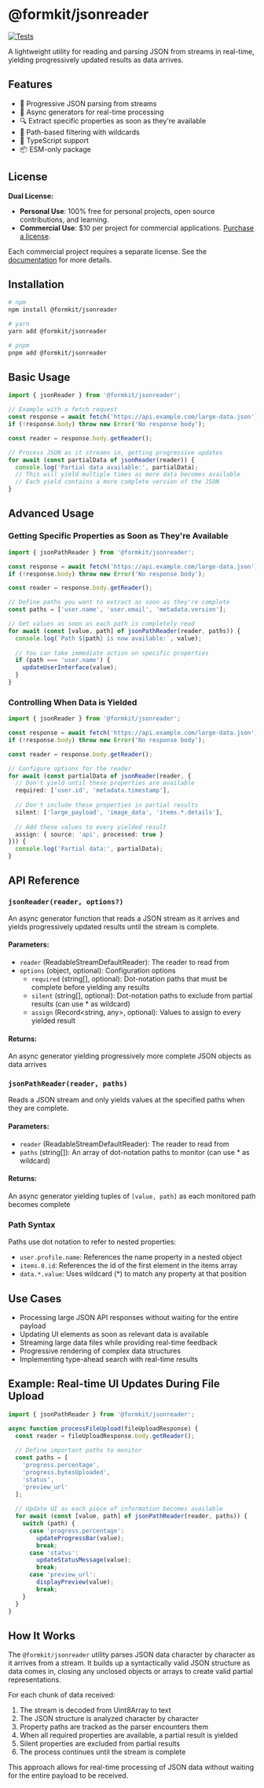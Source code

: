 # @formkit/jsonreader

[![Tests](https://github.com/formkit/jsonreader/actions/workflows/tests.yml/badge.svg)](https://github.com/formkit/jsonreader/actions/workflows/tests.yml)

A lightweight utility for reading and parsing JSON from streams in real-time, yielding progressively updated results as data arrives.

## Features

- 🚀 Progressive JSON parsing from streams
- 🔄 Async generators for real-time processing
- 🔍 Extract specific properties as soon as they're available
- 🌳 Path-based filtering with wildcards
- 📖 TypeScript support
- 📦 ESM-only package

## License

**Dual License:**
- **Personal Use**: 100% free for personal projects, open source contributions, and learning.
- **Commercial Use**: $10 per project for commercial applications. [Purchase a license](https://buy.stripe.com/14k7uU7jqc7x4jmdQS).

Each commercial project requires a separate license. See the [documentation](https://jsonreader.dev) for more details.

## Installation

```bash
# npm
npm install @formkit/jsonreader

# yarn
yarn add @formkit/jsonreader

# pnpm
pnpm add @formkit/jsonreader
```

## Basic Usage

```typescript
import { jsonReader } from '@formkit/jsonreader';

// Example with a fetch request
const response = await fetch('https://api.example.com/large-data.json');
if (!response.body) throw new Error('No response body');

const reader = response.body.getReader();

// Process JSON as it streams in, getting progressive updates
for await (const partialData of jsonReader(reader)) {
  console.log('Partial data available:', partialData);
  // This will yield multiple times as more data becomes available
  // Each yield contains a more complete version of the JSON
}
```

## Advanced Usage

### Getting Specific Properties as Soon as They're Available

```typescript
import { jsonPathReader } from '@formkit/jsonreader';

const response = await fetch('https://api.example.com/large-data.json');
if (!response.body) throw new Error('No response body');

const reader = response.body.getReader();

// Define paths you want to extract as soon as they're complete
const paths = ['user.name', 'user.email', 'metadata.version'];

// Get values as soon as each path is completely read
for await (const [value, path] of jsonPathReader(reader, paths)) {
  console.log(`Path ${path} is now available:`, value);
  
  // You can take immediate action on specific properties
  if (path === 'user.name') {
    updateUserInterface(value);
  }
}
```

### Controlling When Data is Yielded

```typescript
import { jsonReader } from '@formkit/jsonreader';

const response = await fetch('https://api.example.com/large-data.json');
if (!response.body) throw new Error('No response body');

const reader = response.body.getReader();

// Configure options for the reader
for await (const partialData of jsonReader(reader, {
  // Don't yield until these properties are available
  required: ['user.id', 'metadata.timestamp'],
  
  // Don't include these properties in partial results
  silent: ['large_payload', 'image_data', 'items.*.details'],
  
  // Add these values to every yielded result
  assign: { source: 'api', processed: true }
})) {
  console.log('Partial data:', partialData);
}
```

## API Reference

### `jsonReader(reader, options?)`

An async generator function that reads a JSON stream as it arrives and yields progressively updated results until the stream is complete.

#### Parameters:

- `reader` (ReadableStreamDefaultReader<Uint8Array>): The reader to read from
- `options` (object, optional): Configuration options
  - `required` (string[], optional): Dot-notation paths that must be complete before yielding any results
  - `silent` (string[], optional): Dot-notation paths to exclude from partial results (can use * as wildcard)
  - `assign` (Record<string, any>, optional): Values to assign to every yielded result

#### Returns:

An async generator yielding progressively more complete JSON objects as data arrives

### `jsonPathReader(reader, paths)`

Reads a JSON stream and only yields values at the specified paths when they are complete.

#### Parameters:

- `reader` (ReadableStreamDefaultReader<Uint8Array>): The reader to read from
- `paths` (string[]): An array of dot-notation paths to monitor (can use * as wildcard)

#### Returns:

An async generator yielding tuples of `[value, path]` as each monitored path becomes complete

### Path Syntax

Paths use dot notation to refer to nested properties:

- `user.profile.name`: References the name property in a nested object
- `items.0.id`: References the id of the first element in the items array
- `data.*.value`: Uses wildcard (*) to match any property at that position

## Use Cases

- Processing large JSON API responses without waiting for the entire payload
- Updating UI elements as soon as relevant data is available
- Streaming large data files while providing real-time feedback
- Progressive rendering of complex data structures
- Implementing type-ahead search with real-time results

## Example: Real-time UI Updates During File Upload

```typescript
import { jsonPathReader } from '@formkit/jsonreader';

async function processFileUpload(fileUploadResponse) {
  const reader = fileUploadResponse.body.getReader();
  
  // Define important paths to monitor
  const paths = [
    'progress.percentage',
    'progress.bytesUploaded',
    'status',
    'preview_url'
  ];
  
  // Update UI as each piece of information becomes available
  for await (const [value, path] of jsonPathReader(reader, paths)) {
    switch (path) {
      case 'progress.percentage':
        updateProgressBar(value);
        break;
      case 'status':
        updateStatusMessage(value);
        break;
      case 'preview_url':
        displayPreview(value);
        break;
    }
  }
}
```

## How It Works

The `@formkit/jsonreader` utility parses JSON data character by character as it arrives from a stream. It builds up a syntactically valid JSON structure as data comes in, closing any unclosed objects or arrays to create valid partial representations.

For each chunk of data received:

1. The stream is decoded from Uint8Array to text
2. The JSON structure is analyzed character by character
3. Property paths are tracked as the parser encounters them
4. When all required properties are available, a partial result is yielded
5. Silent properties are excluded from partial results
6. The process continues until the stream is complete

This approach allows for real-time processing of JSON data without waiting for the entire payload to be received. 